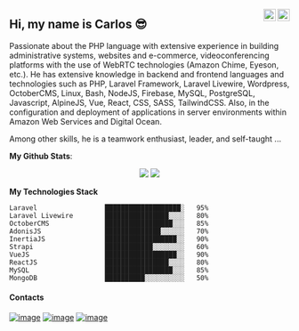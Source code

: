 <a href="https://twitter.com/mccarlosen" target="_blank" rel="nofollow"><img align="right" alt="Carlos Twitter" width="22px" src="https://cdn.jsdelivr.net/npm/simple-icons@v3/icons/twitter.svg" /></a><a href="https://www.linkedin.com/in/prof-carlos-meneses/" target="_blank" rel="nofollow"><img align="right" alt="Carlos Linkdein" width="22px" src="https://cdn.jsdelivr.net/npm/simple-icons@v3/icons/linkedin.svg" /></a>

## Hi, my name is Carlos 😎
<p>Passionate about the PHP language with extensive experience in building administrative systems, websites and e-commerce, videoconferencing platforms with the use of WebRTC technologies (Amazon Chime, Eyeson, etc.). He has extensive knowledge in backend and frontend languages and technologies such as PHP, Laravel Framework, Laravel Livewire, Wordpress, OctoberCMS, Linux, Bash, NodeJS, Firebase, MySQL, PostgreSQL, Javascript, AlpineJS, Vue, React, CSS, SASS, TailwindCSS. Also, in the configuration and deployment of applications in server environments within Amazon Web Services and Digital Ocean.</p>

<p>Among other skills, he is a teamwork enthusiast, leader, and self-taught ...</p>

<b>My Github Stats</b>:
<p align = "center">
  <img src = "https://github-readme-stats.vercel.app/api?username=mccarlosen&include_all_commits=true&count_private=true&show_icons=true&hide_border=false&title_color=fff&icon_color=F7CE3E&text_color=9f9f9f&line_height=24&bg_color=0A1612&layout=compact">
  <img src = "https://github-readme-stats.vercel.app/api/top-langs/?username=mccarlosen&layout=compact&langs_count=8&title_color=fff&text_color=9f9f9f&bg_color=0A1612&custom_title=Top Langs">
</p>


**My Technologies Stack** 

```text
Laravel                 ███████████████████░   95% 
Laravel Livewire        ████████████████░░░░   80% 
OctoberCMS              █████████████████░░░   85% 
AdonisJS                ██████████████░░░░░░   70% 
InertiaJS               ██████████████████░░   90% 
Strapi                  ████████████░░░░░░░░   60% 
VueJS                   ██████████████████░░   90% 
ReactJS                 ████████████████░░░░   80% 
MySQL                   █████████████████░░░   85% 
MongoDB                 ██████████░░░░░░░░░░   50% 
```

#### Contacts

[![image](https://img.shields.io/badge/twitter-%231DA1F2.svg?&style=for-the-badge&logo=twitter&logoColor=white)](https://twitter.com/mccarlosen) [![image](https://img.shields.io/badge/linkedin-%230077B5.svg?&style=for-the-badge&logo=linkedin&logoColor=white)](https://www.linkedin.com/in/mccarlos) [![image](https://img.shields.io/badge/gmail-D14836?&style=for-the-badge&logo=gmail&logoColor=white)](mailto:mccarlos.en@gmail.com)

<!--
**mccarlosen/mccarlosen** is a ✨ _special_ ✨ repository because its `README.md` (this file) appears on your GitHub profile.

Here are some ideas to get you started:

- 🔭 I’m currently working on ...
- 🌱 I’m currently learning ...
- 👯 I’m looking to collaborate on ...
- 🤔 I’m looking for help with ...
- 💬 Ask me about ...
- 📫 How to reach me: ...
- 😄 Pronouns: ...
- ⚡ Fun fact: ...
-->
